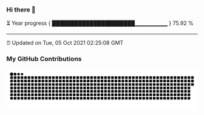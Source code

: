 ### Hi there 👋

⏳ Year progress { ██████████████████████▁▁▁▁▁▁▁▁ } 75.92 %

---

⏰ Updated on Tue, 05 Oct 2021 02:25:08 GMT

### My GitHub Contributions

![](https://raw.githubusercontent.com/X-DDDDD/X-DDDDD/main/assets/github-contribution-grid-snake.svg)
